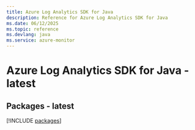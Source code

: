 ```yaml
---
title: Azure Log Analytics SDK for Java
description: Reference for Azure Log Analytics SDK for Java
ms.date: 06/12/2025
ms.topic: reference
ms.devlang: java
ms.service: azure-monitor
---
```

# Azure Log Analytics SDK for Java - latest
## Packages - latest
[!INCLUDE [packages](log-analytics-index.md)]